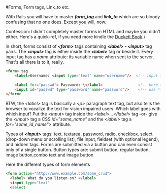 #Forms, Form tags, Link_to etc.

With Rails you will have to master ***form_tag*** and ***link_to*** which are so bloody confusing that no one does. Except you will, now.

Confession: I didn't completely master forms in HTML and maybe you didn't either.  Here's a quick-ref, if you need more kindle the [Duckett Book](http://www.htmlandcssbook.com).)  

In short, forms consist of ***\<form\>*** tags containing ***\<label\> - \<input\>*** tag pairs. The ***\<input\>*** tag is either inside the ***\<label\>*** tag or beside it.  Every input tag has a *name* attribute: its variable name when sent to the server. That's all there is to it, really.

```html
<form> tag
    <label>Username: <input type="text" name="username"/>  <!-- input tag is inside the lable tag -->
    
    <label for="passwd"> Password: \</label>                <!-- here the label and input tag are separated, so -->
    <input id="passwd" type="password" name="password"/>    <!-- use *for* in label and *id* attribute in input tag -->
</form>
```
BTW, the *\<label\>* tag is basically a *\<p\>* paragraph text tag,  but also tells the browser to vocalize the text for vision impaired users.  Which label goes with which input? Put the *\<input\>* tag inside the *\<label\>...\</label\>* tag -or- give the *\<input\>* tag a CSS *id="some_name"* and the *\<label\>* tag a *for="some_id_name"\>* attribute. 

Types of ***\<input\>*** tags: text, textarea, password, radio, checkbox, select (drop-down menu or scrolling list), file input, fieldset (with optional legend), and hidden tags. Forms are submitted via a button and can even consist only of a single button.  Button types are: submit button, regular button, image button,combo text and image button.   

Here the different types of form elements


```html
<form action="http://www.example.com/some_crud">
  <label> What do you listen on? </label>
  <input type="text" 
  <select
  

